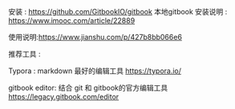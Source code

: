 安装 :  https://github.com/GitbookIO/gitbook
本地gitbook 安装说明 : https://www.imooc.com/article/22889


使用说明:https://www.jianshu.com/p/427b8bb066e6

推荐工具 : 

Typora : markdown 最好的编辑工具 
https://typora.io/

gitbook editor: 结合 git 和 gitbook的官方编辑工具
https://legacy.gitbook.com/editor


